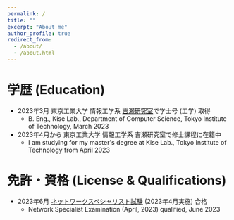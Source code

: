 ```yaml
---
permalink: /
title: ""
excerpt: "About me"
author_profile: true
redirect_from: 
  - /about/
  - /about.html
---
```


学歴 (Education)
======
* 2023年3月 東京工業大学 情報工学系 [吉瀬研究室](https://www.arch.cs.titech.ac.jp/)で学士号 (工学) 取得
  * B. Eng., Kise Lab., Department of Computer Science, Tokyo Institute of Technology, March 2023
* 2023年4月から 東京工業大学 情報工学系 吉瀬研究室で修士課程に在籍中
  * I am studying for my master's degree at Kise Lab., Tokyo Institute of Technology from April 2023

免許・資格 (License & Qualifications)
======
* 2023年6月 [ネットワークスペシャリスト試験](https://www.ipa.go.jp/shiken/kubun/nw.html) (2023年4月実施) 合格
  * Network Specialist Examination (April, 2023) qualified, June 2023